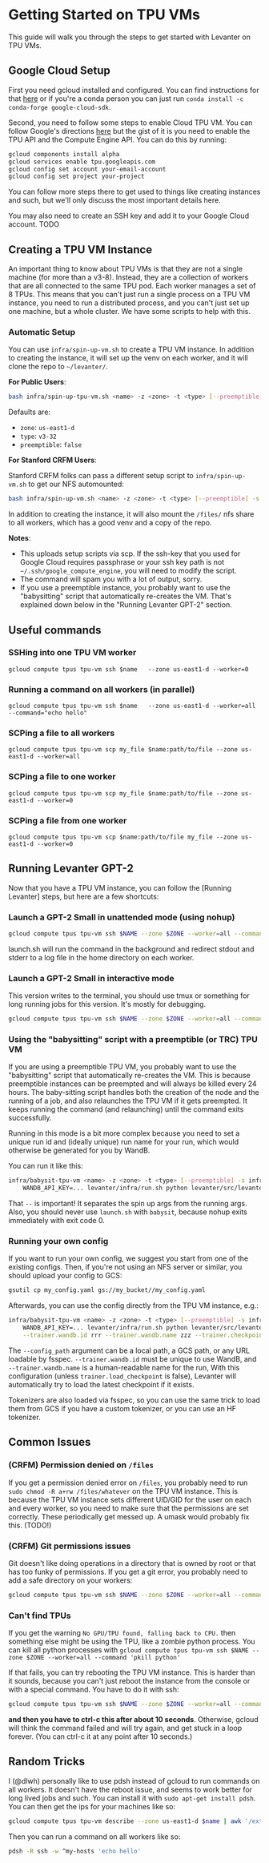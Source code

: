 # Getting Started on TPU VMs

This guide will walk you through the steps to get started with Levanter on TPU VMs.

## Google Cloud Setup

First you need gcloud installed and configured. You can find instructions for that [here](https://cloud.google.com/sdk/docs/quickstarts)
or if you're a conda person you can just run `conda install -c conda-forge google-cloud-sdk`.

Second, you need to follow some steps to enable Cloud TPU VM. You can follow Google's directions [here](https://cloud.google.com/tpu/docs/users-guide-tpu-vm)
but the gist of it is you need to enable the TPU API and the Compute Engine API. You can do this by running:

```bash
gcloud components install alpha
gcloud services enable tpu.googleapis.com
gcloud config set account your-email-account
gcloud config set project your-project
```

You can follow more steps there to get used to things like creating instances and such, but we'll only discuss the
most important details here.

You may also need to create an SSH key and add it to your Google Cloud account. TODO

## Creating a TPU VM Instance

An important thing to know about TPU VMs is that they are not a single machine (for more than a v3-8). Instead, they
are a collection of workers that are all connected to the same TPU pod. Each worker manages a set of 8 TPUs.
This means that you can't just run a single process on a TPU VM instance, you need to run a distributed process,
and you can't just set up one machine, but a whole cluster. We have some scripts to help with this.

### Automatic Setup

You can use `infra/spin-up-vm.sh` to create a TPU VM instance. In addition to creating the instance, it will set up
the venv on each worker, and it will clone the repo to `~/levanter/`.

**For Public Users**:

```bash
bash infra/spin-up-tpu-vm.sh <name> -z <zone> -t <type> [--preemptible]
```

Defaults are:
- `zone`: `us-east1-d`
- `type`: `v3-32`
- `preemptible`: `false`

**For Stanford CRFM Users**:

Stanford CRFM folks can pass a different setup script to `infra/spin-up-vm.sh` to get our NFS automounted:
```bash
bash infra/spin-up-vm.sh <name> -z <zone> -t <type> [--preemptible] -s infra/setup-tpu-vm-nfs.sh
```

In addition to creating the instance, it will also mount the `/files/` nfs share to all workers, which has a good
venv and a copy of the repo.

**Notes**:
- This uploads setup scripts via scp. If the ssh-key that you used for Google Cloud requires passphrase or your ssh key
path is not `~/.ssh/google_compute_engine`, you will need to modify the script.
- The command will spam you with a lot of output, sorry.
- If you use a preemptible instance, you probably want to use the "babysitting" script that automatically re-creates
the VM. That's explained down below in the "Running Levanter GPT-2" section.


## Useful commands

### SSHing into one TPU VM worker

`gcloud compute tpus tpu-vm ssh $name   --zone us-east1-d --worker=0`

### Running a command on all workers (in parallel)
`gcloud compute tpus tpu-vm ssh $name   --zone us-east1-d --worker=all --command="echo hello"`

### SCPing a file to all workers
`gcloud compute tpus tpu-vm scp my_file $name:path/to/file --zone us-east1-d --worker=all`

### SCPing a file to one worker
`gcloud compute tpus tpu-vm scp my_file $name:path/to/file --zone us-east1-d --worker=0`

### SCPing a file from one worker
`gcloud compute tpus tpu-vm scp $name:path/to/file my_file --zone us-east1-d --worker=0`

## Running Levanter GPT-2
Now that you have a TPU VM instance, you can follow the [Running Levanter] steps, but here are a few shortcuts:

### Launch a GPT-2 Small in unattended mode (using nohup)
```bash
gcloud compute tpus tpu-vm ssh $NAME --zone $ZONE --worker=all --command 'WANDB_API_KEY=... levanter/infra/launch.sh python levanter/src/levanter/main/train_lm.py --config_path levanter/config/gpt2_small.yaml --trainer.checkpointer.base_path gs://<somewhere>'
```

launch.sh will run the command in the background and redirect stdout and stderr to a log file in the home directory
on each worker.

### Launch a GPT-2 Small in interactive mode
This version writes to the terminal, you should use tmux or something for long running jobs for this version. It's mostly for debugging.
```bash
gcloud compute tpus tpu-vm ssh $NAME --zone $ZONE --worker=all --command 'WANDB_API_KEY=... levanter/infra/run.sh python levanter/src/levanter/main/train_lm.py --config_path levanter/config/gpt2_small.yaml --trainer.checkpointer.base_path gs://<somewhere>'
```

### Using the "babysitting" script with a preemptible (or TRC) TPU VM

If you are using a preemptible TPU VM, you probably want to use the "babysitting" script that automatically re-creates
the VM. This is because preemptible instances can be preempted and will always be killed every 24 hours. The baby-sitting
script handles both the creation of the node and the running of a job, and also relaunches the TPU VM if it gets preempted.
It keeps running the command (and relaunching) until the command exits successfully.

Running in this mode is a bit more complex because you need to set a unique run id and (ideally unique) run name
for your run, which would otherwise be generated for you by WandB.

You can run it like this:

```bash
infra/babysit-tpu-vm <name> -z <zone> -t <type> [--preemptible] -s infra/setup-tpu-vm-nfs.sh -- \
    WANDB_API_KEY=... levanter/infra/run.sh python levanter/src/levanter/main/train_lm.py --config_path levanter/config/gpt2_small.yaml
```

That `--` is important! It separates the spin up args from the running args. Also, you should never use `launch.sh`
with `babysit`, because nohup exits immediately with exit code 0.

### Running your own config

If you want to run your own config, we suggest you start from one of the existing configs. Then, if you're not using
an NFS server or similar, you should upload your config to GCS:

```bash
gsutil cp my_config.yaml gs://my_bucket//my_config.yaml
```

Afterwards, you can use the config directly from the TPU VM instance, e.g.:

```bash
infra/babysit-tpu-vm <name> -z <zone> -t <type> [--preemptible] -s infra/setup-tpu-vm-nfs.sh -- \
    WANDB_API_KEY=... levanter/infra/run.sh python levanter/src/levanter/main/train_lm.py --config_path gs://my_bucket/my_config.yaml \
    --trainer.wandb.id rrr --trainer.wandb.name zzz --trainer.checkpointer.base_path gs://path/to/checkpoints/
```

The `--config_path` argument can be a local path, a GCS path, or any URL loadable by fsspec. `--trainer.wandb.id` must be unique
to use WandB, and `--trainer.wandb.name` is a human-readable name for the run,
With this configuration (unless `trainer.load_checkpoint` is false), Levanter will automatically
try to load the latest checkpoint if it exists.

Tokenizers are also loaded via fsspec, so you can use the same trick to load them from GCS if you have a custom
tokenizer, or you can use an HF tokenizer.

## Common Issues
### (CRFM) Permission denied on `/files`

If you get a permission denied error on `/files`, you probably need to run `sudo chmod -R a+rw /files/whatever` on the
TPU VM instance. This is because the TPU VM instance sets different UID/GID for the user on each and every worker, so
you need to make sure that the permissions are set correctly. These periodically get messed up. A umask would probably
fix this. (TODO!)

### (CRFM) Git permissions issues

Git doesn't like doing operations in a directory that is owned by root or that has too funky of permissions. If you get a git error, you probably need to
add a safe directory on your workers:

```bash
gcloud compute tpus tpu-vm ssh $NAME --zone $ZONE --worker=all --command 'git config --global --add safe.directory /files/<wherever>'
```

### Can't find TPUs

If you get the warning `No GPU/TPU found, falling back to CPU.` then something else might be using the TPU, like a zombie python
process. You can kill all python processes with `gcloud compute tpus tpu-vm ssh $NAME --zone $ZONE --worker=all --command 'pkill python'`

If that fails, you can try rebooting the TPU VM instance. This is harder than it sounds, because you can't just reboot the instance
from the console or with a special command. You have to do it with ssh:

```bash
gcloud compute tpus tpu-vm ssh $NAME --zone $ZONE --worker=all --command 'sudo reboot'
```

**and then you have to ctrl-c this after about 10 seconds**. Otherwise, gcloud will think the command failed and will
try again, and get stuck in a loop forever. (You can ctrl-c it at any point after 10 seconds.)


## Random Tricks

I (@dlwh) personally like to use pdsh instead of gcloud to run commands on all workers. It doesn't have the reboot
issue, and seems to work better for long lived jobs and such. You can install it with `sudo apt-get install pdsh`.
You can then get the ips for your machines like so:

```bash
gcloud compute tpus tpu-vm describe --zone us-east1-d $name | awk '/externalIp: (.*)/ {print $2}'  > my-hosts
```

Then you can run a command on all workers like so:

```bash
pdsh -R ssh -w ^my-hosts 'echo hello'
```

